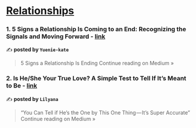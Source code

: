 
<h1><a href=https://medium.com/tag/relationships/recommended target="_blank" rel="noopener noreferrer">Relationships</a></h1>
<h3>1. 5 Signs a Relationship Is Coming to an End: Recognizing the Signals and Moving Forward - <a href="https://medium.com/@yuenie9928kate/5-signs-a-relationship-is-coming-to-an-end-recognizing-the-signals-and-moving-forward-1f28faede27e?source=rss------relationships-5" target="_blank" rel="noopener noreferrer">link</a></h3>

✍️ **posted by `Yuenie-kate`**

<blockquote>5 Signs a Relationship Is Ending
Continue reading on Medium »</blockquote>

<h3>2. Is He/She Your True Love? A Simple Test to Tell If It’s Meant to Be - <a href="https://medium.com/@lilyana20244/is-he-she-your-true-love-a-simple-test-to-tell-if-its-meant-to-be-5507324e57b2?source=rss------relationships-5" target="_blank" rel="noopener noreferrer">link</a></h3>

✍️ **posted by `Lilyana`**

<blockquote>“You Can Tell if He’s the One by This One Thing — It’s Super Accurate”
Continue reading on Medium »</blockquote>


